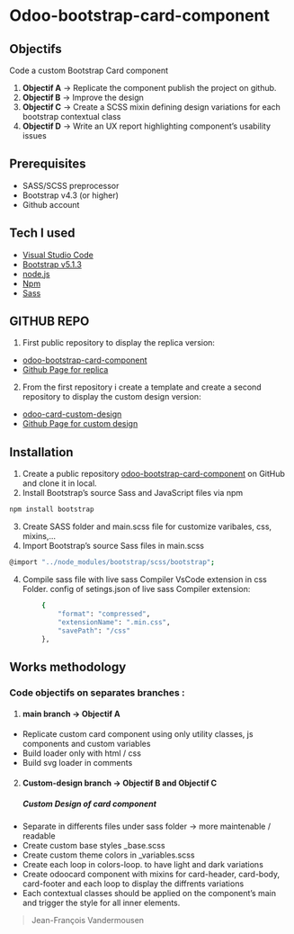 # Odoo-bootstrap-card-component

## Objectifs

Code a custom Bootstrap Card component 

1. **Objectif A** -> Replicate the component publish the project on github.
2. **Objectif B** -> Improve the design
3. **Objectif C** -> Create a SCSS mixin defining design variations for each bootstrap contextual class
4. **Objectif D** -> Write an UX report highlighting component’s usability issues

## Prerequisites

- SASS/SCSS preprocessor
- Bootstrap v4.3 (or higher)
- Github account


## Tech I used

* [Visual Studio Code]
* [Bootstrap v5.1.3]
* [node.js]
* [Npm]
* [Sass]

## GITHUB REPO

1. First public repository to display the replica version:
- [odoo-bootstrap-card-component](https://github.com/jfvandermousen/odoo-bootstrap-card-component)
- [Github Page for replica](https://jfvandermousen.github.io/odoo-bootstrap-card-component/)

2. From the first repository i create a template and create a second repository to display the custom design version:
- [odoo-card-custom-design](https://github.com/jfvandermousen/odoo-card-custom-design)
- [Github Page for custom design](https://jfvandermousen.github.io/odoo-card-custom-design)



## Installation

1. Create a public repository [odoo-bootstrap-card-component](https://github.com/jfvandermousen/odoo-bootstrap-card-component) on GitHub and clone it in local.
2. Install Bootstrap’s source Sass and JavaScript files via npm
```sh
npm install bootstrap
```
3. Create SASS folder and main.scss file for customize varibales, css, mixins,...
3. Import Bootstrap’s source Sass files in main.scss
```sh
@import "../node_modules/bootstrap/scss/bootstrap";
```
4. Compile sass file with live sass Compiler VsCode extension in css Folder.
 config of setings.json of live sass Compiler extension:
```sh
        {
            "format": "compressed",
            "extensionName": ".min.css",
            "savePath": "/css"
        },
```

## Works methodology


### Code objectifs on separates branches :

1. #### main branch -> Objectif A

- Replicate custom card component using only utility classes, js components and custom variables
- Build loader only with html / css 
- Build svg loader in comments 

2. #### Custom-design branch -> Objectif B and Objectif C

    ##### Custom Design of card component

- Separate in differents files under sass folder -> more maintenable / readable
- Create custom base styles _base.scss
- Create custom theme colors in _variables.scss
- Create each loop in colors-loop. to have light and dark variations
- Create odoocard component with mixins for card-header, card-body, card-footer and each    loop to display the diffrents variations
- Each contextual classes should be applied on the component’s main <div> and trigger the style for all inner elements.









> Jean-François Vandermousen


[//]: #

[node.js]: <http://nodejs.org>
[Visual Studio Code]: <https://code.visualstudio.com>
[Bootstrap v5.1.3]: <https://getbootstrap.com>
[Npm]: <https://www.npmjs.com>
[Sass]: <https://sass-lang.com>
